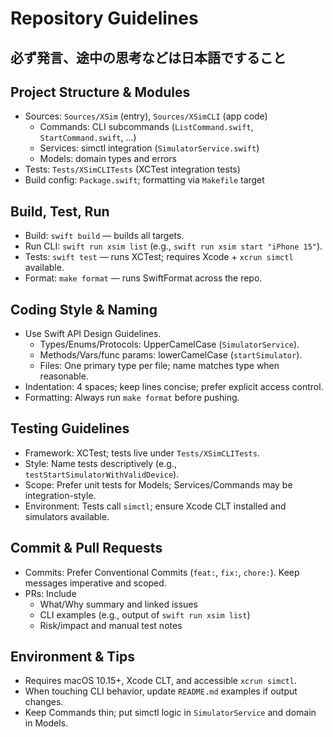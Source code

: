 # Repository Guidelines

## 必ず発言、途中の思考などは日本語ですること

## Project Structure & Modules
- Sources: `Sources/XSim` (entry), `Sources/XSimCLI` (app code)
  - Commands: CLI subcommands (`ListCommand.swift`, `StartCommand.swift`, ...)
  - Services: simctl integration (`SimulatorService.swift`)
  - Models: domain types and errors
- Tests: `Tests/XSimCLITests` (XCTest integration tests)
- Build config: `Package.swift`; formatting via `Makefile` target

## Build, Test, Run
- Build: `swift build` — builds all targets.
- Run CLI: `swift run xsim list` (e.g., `swift run xsim start "iPhone 15"`).
- Tests: `swift test` — runs XCTest; requires Xcode + `xcrun simctl` available.
- Format: `make format` — runs SwiftFormat across the repo.

## Coding Style & Naming
- Use Swift API Design Guidelines.
  - Types/Enums/Protocols: UpperCamelCase (`SimulatorService`).
  - Methods/Vars/func params: lowerCamelCase (`startSimulator`).
  - Files: One primary type per file; name matches type when reasonable.
- Indentation: 4 spaces; keep lines concise; prefer explicit access control.
- Formatting: Always run `make format` before pushing.

## Testing Guidelines
- Framework: XCTest; tests live under `Tests/XSimCLITests`.
- Style: Name tests descriptively (e.g., `testStartSimulatorWithValidDevice`).
- Scope: Prefer unit tests for Models; Services/Commands may be integration-style.
- Environment: Tests call `simctl`; ensure Xcode CLT installed and simulators available.

## Commit & Pull Requests
- Commits: Prefer Conventional Commits (`feat:`, `fix:`, `chore:`). Keep messages imperative and scoped.
- PRs: Include
  - What/Why summary and linked issues
  - CLI examples (e.g., output of `swift run xsim list`)
  - Risk/impact and manual test notes

## Environment & Tips
- Requires macOS 10.15+, Xcode CLT, and accessible `xcrun simctl`.
- When touching CLI behavior, update `README.md` examples if output changes.
- Keep Commands thin; put simctl logic in `SimulatorService` and domain in Models.

